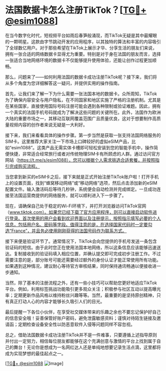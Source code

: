 # 法国数据卡怎么注册TikTok？[[TG💪+ @esim1088](https://t.me/s/esim1088)]

在当今数字化时代，短视频平台如雨后春笋般涌现，而TikTok无疑是其中最耀眼的一颗明星。这款由字节跳动开发的应用程序，以其独特的算法和丰富的内容吸引了全球数亿用户。对于那些希望在TikTok上展示才华、分享生活的朋友们来说，拥有一张合适的网络数据卡显得尤为重要。特别是对于身在法国的朋友而言，选择一张适合当地网络环境的数据卡不仅能够提升使用体验，还能让创作过程更加顺畅。

那么，问题来了——如何利用法国的数据卡成功注册TikTok呢？接下来，我们将从多个角度为您详细解答这一疑问，并提供实用的操作指南。

首先，让我们来了解一下为什么需要一张法国本地的数据卡。众所周知，TikTok为了确保内容安全与用户隐私，在不同国家和地区实施了严格的注册机制。尤其是在某些国家，直接使用国际号码注册可能会遇到各种限制或验证难题。因此，拥有一个真实的法国手机号码就成为了解决这些问题的关键所在。此外，法国作为欧洲大陆的重要市场之一，其移动互联网覆盖范围广且质量优良，这对于想要制作高质量视频内容的创作者来说无疑是一大利好。

接下来，我们来看看具体的操作步骤。第一步当然是获取一张支持法国网络服务的SIM卡。这里推荐大家关注一下市场上口碑较好的虚拟eSIM产品，比如“esim1088”。这类产品无需实体卡槽即可轻松安装到您的智能手机中，操作简便快捷，非常适合经常旅行或者对传统物理SIM卡有所顾虑的人群。通过访问官方网站（https://t.me/s/esim1088），您可以根据个人需求挑选合适套餐，并按照指引完成购买流程。

当您拿到新买的eSIM卡之后，接下来就是正式开始注册TikTok账户啦！打开手机上的设置页面，找到“蜂窝移动网络”或“移动网络”选项，然后点击添加新的eSIM配置文件。输入激活码后等待几秒钟，系统便会自动检测并完成绑定。一旦成功连接至法国运营商提供的网络服务，就可以顺利进入下一步骤了。

现在，请确保自己处于稳定的Wi-Fi环境下，并打开浏览器访问TikTok官网（www.tiktok.com）。如果您已经下载了官方应用程序，则可以直接启动软件进行登录。首次使用的用户会看到欢迎界面以及注册提示，按照指示填写必要的个人信息，包括用户名、密码等字段。值得注意的是，在选择国家代码时一定要勾选“France”，并且务必使用刚刚获得的法国号码作为联系方式。

接下来便是验证环节了。通常情况下，TikTok会向您提供的手机号发送一条包含验证码的短信。由于此时您正在使用法国本地网络，所以这条信息应该能够迅速送达。复制接收到的验证码填入相应位置，并确认提交即可完成初步注册工作。不过需要注意的是，部分账号可能还需要经过额外的身份认证才能正常使用所有功能。如果遇到这种情况，建议耐心等待官方审核结果，同时保持通讯畅通以便接收进一步通知。

当然，除了基本的注册流程之外，还有一些小技巧可以帮助您更好地适应TikTok平台。例如，利用标签挑战功能吸引更多观众关注；积极参与社区互动以提高曝光率；定期更新作品风格以维持粉丝兴趣等等。当然，最重要的是坚持原创精神，只有真正打动人心的内容才能够长久吸引人们的目光。

最后提醒一下各位小伙伴，在享受社交媒体带来的乐趣之余也不要忘记保护好自己的信息安全哦！妥善保管好账户密码，避免泄露敏感资料；谨慎对待陌生链接及邀请函；定期检查设备安全性以防恶意软件入侵等问题同样不容忽视。

总之，借助法国数据卡成功注册TikTok并不是一件难事，只要遵循上述指导原则并付出一定努力，相信每位朋友都能够在这个充满创意与激情的平台上找到属于自己的舞台！无论你是想成为一名网红达人还是单纯地想要记录生活点滴，这里都将成为实现梦想的最佳起点之一。

[[TG💪+ @esim1088](https://t.me/s/esim1088) ![Image](https://i.postimg.cc/4NQfJmqS/Snipaste-2025-05-13-00-14-12.png)]
